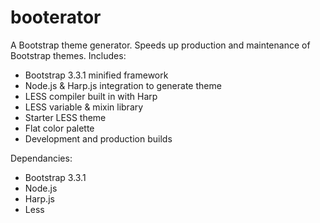 booterator
==========

A Bootstrap theme generator. Speeds up production and maintenance of Bootstrap themes. Includes:

* Bootstrap 3.3.1 minified framework
* Node.js & Harp.js integration to generate theme
* LESS compiler built in with Harp
* LESS variable & mixin library
* Starter LESS theme
* Flat color palette
* Development and production builds

Dependancies:
* Bootstrap 3.3.1
* Node.js
* Harp.js
* Less
